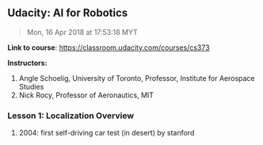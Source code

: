 ## Udacity: AI for Robotics
> Mon, 16 Apr 2018 at 17:53:18 MYT

**Link to course**: https://classroom.udacity.com/courses/cs373

**Instructors:**
1. Angle Schoelig, University of Toronto, Professor, Institute for Aerospace Studies
2. Nick Rocy, Professor of Aeronautics, MIT

### Lesson 1: Localization Overview
1. 2004: first self-driving car test (in desert) by stanford 

